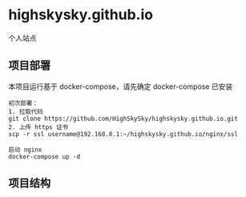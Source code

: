# highskysky.github.io
个人站点

## 项目部署
本项目运行基于 docker-compose，请先确定 docker-compose 已安装
```
初次部署：
1. 拉取代码
git clone https://github.com/HighSkySky/highskysky.github.io.git
2. 上传 https 证书
scp -r ssl username@192.168.0.1:~/highskysky.github.io/nginx/ssl

启动 nginx
docker-compose up -d
```

## 项目结构
